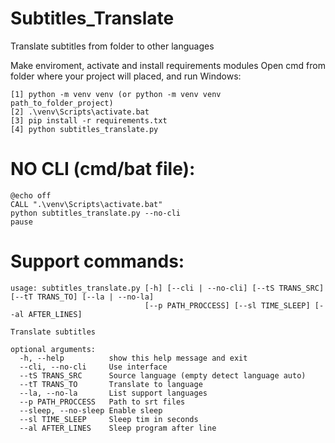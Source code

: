 # Subtitles_Translate
Translate subtitles from folder to other languages

Make enviroment, activate and install requirements modules
Open cmd from folder where your project will placed, and run
Windows:
```
[1] python -m venv venv (or python -m venv venv path_to_folder_project)
[2] .\venv\Scripts\activate.bat
[3] pip install -r requirements.txt
[4] python subtitles_translate.py
```

# NO CLI (cmd/bat file):
```
@echo off
CALL ".\venv\Scripts\activate.bat"
python subtitles_translate.py --no-cli
pause
```
# Support commands:
```
usage: subtitles_translate.py [-h] [--cli | --no-cli] [--tS TRANS_SRC] [--tT TRANS_TO] [--la | --no-la]
                              [--p PATH_PROCCESS] [--sl TIME_SLEEP] [--al AFTER_LINES]

Translate subtitles

optional arguments:
  -h, --help          show this help message and exit
  --cli, --no-cli     Use interface
  --tS TRANS_SRC      Source language (empty detect language auto)
  --tT TRANS_TO       Translate to language
  --la, --no-la       List support languages
  --p PATH_PROCCESS   Path to srt files
  --sleep, --no-sleep Enable sleep
  --sl TIME_SLEEP     Sleep tim in seconds
  --al AFTER_LINES    Sleep program after line
```
